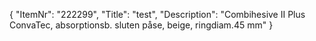 {
  "ItemNr": "222299",
  "Title": "test",
  "Description": "Combihesive II Plus ConvaTec, absorptionsb. sluten påse, beige, ringdiam.45 mm"
}